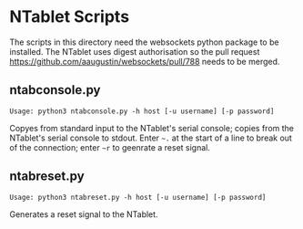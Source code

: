 # NTablet Scripts #

The scripts in this directory need the websockets python package to be
installed.
The NTablet uses digest authorisation so the pull request
https://github.com/aaugustin/websockets/pull/788 needs to be merged.

## ntabconsole.py ##
`Usage: python3 ntabconsole.py -h host [-u username] [-p password]`

Copyes from standard input to the NTablet's serial console; copies
from the NTablet's serial console to stdout.
Enter `~.` at the start of a line to break out of the connection;
enter `~r` to geenrate a reset signal.

## ntabreset.py ##
`Usage: python3 ntabreset.py -h host [-u username] [-p password]`

Generates a reset signal to the NTablet.

